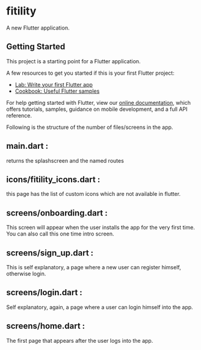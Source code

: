 # fitility

A new Flutter application.

## Getting Started

This project is a starting point for a Flutter application.

A few resources to get you started if this is your first Flutter project:

- [Lab: Write your first Flutter app](https://flutter.dev/docs/get-started/codelab)
- [Cookbook: Useful Flutter samples](https://flutter.dev/docs/cookbook)

For help getting started with Flutter, view our
[online documentation](https://flutter.dev/docs), which offers tutorials,
samples, guidance on mobile development, and a full API reference.

Following is the structure of the number of files/screens in the app.

## main.dart :
returns the splashscreen and the named routes

## icons/fitility_icons.dart :
 this page has the list of custom icons which are not available in flutter.
 
 ## screens/onboarding.dart :
 This screen will appear when the user installs the app for the very first time. You can also call this one time intro screen.
 
 ## screens/sign_up.dart :
 This is self explanatory, a page where a new user can register himself, otherwise login.
 
 ## screens/login.dart :
 Self explanatory, again, a page where a user can login himself into the app.
 
 ## screens/home.dart :
 The first page that appears after the user logs into the app.
 
 

